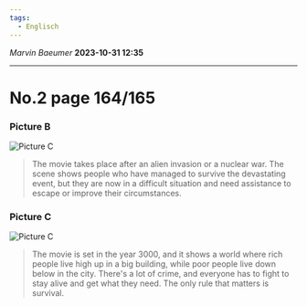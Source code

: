 ```yaml
---
tags:
  - Englisch
---
```

*Marvin Baeumer* **2023-10-31 12:35**

---
# No.2 page 164/165
### **Picture B**
![Picture C](http://cdn.namespace.media/s/YWS6a8DsnxcKFJc/download/chrome_szKk71uiq9.png)
>The movie takes place after an alien invasion or a nuclear war. The scene shows people who have managed to survive the devastating event, but they are now in a difficult situation and need assistance to escape or improve their circumstances.
### Picture C
![Picture C](http://cdn.namespace.media/s/zgN6XpdNZZHK3SX/download/chrome_KKtPZJEBS7.png)
>The movie is set in the year 3000, and it shows a world where rich people live high up in a big building, while poor people live down below in the city. There's a lot of crime, and everyone has to fight to stay alive and get what they need. The only rule that matters is survival.
